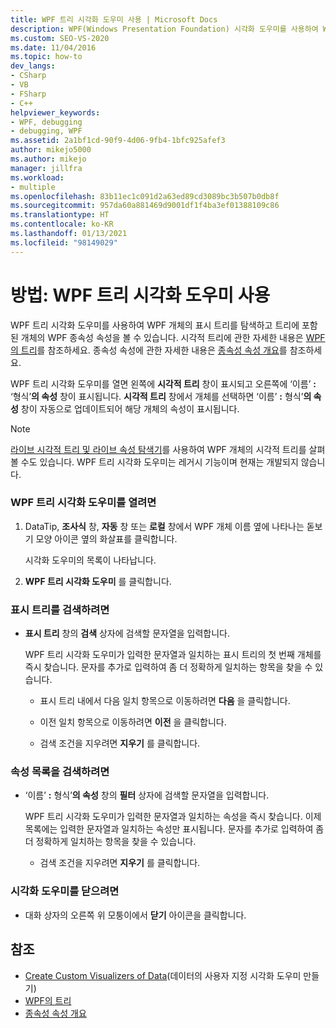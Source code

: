 ```yaml
---
title: WPF 트리 시각화 도우미 사용 | Microsoft Docs
description: WPF(Windows Presentation Foundation) 시각화 도우미를 사용하여 WPF 개체의 시각적 트리를 탐색하고 Visual Studio에서 WPF 종속성 속성을 확인합니다.
ms.custom: SEO-VS-2020
ms.date: 11/04/2016
ms.topic: how-to
dev_langs:
- CSharp
- VB
- FSharp
- C++
helpviewer_keywords:
- WPF, debugging
- debugging, WPF
ms.assetid: 2a1bf1cd-90f9-4d06-9fb4-1bfc925afef3
author: mikejo5000
ms.author: mikejo
manager: jillfra
ms.workload:
- multiple
ms.openlocfilehash: 83b11ec1c091d2a63ed89cd3089bc3b507b0db8f
ms.sourcegitcommit: 957da60a881469d9001df1f4ba3ef01388109c86
ms.translationtype: HT
ms.contentlocale: ko-KR
ms.lasthandoff: 01/13/2021
ms.locfileid: "98149029"
---
```

# <a name="how-to-use-the-wpf-tree-visualizer"></a>방법: WPF 트리 시각화 도우미 사용
WPF 트리 시각화 도우미를 사용하여 WPF 개체의 표시 트리를 탐색하고 트리에 포함된 개체의 WPF 종속성 속성을 볼 수 있습니다. 시각적 트리에 관한 자세한 내용은 [WPF의 트리](/dotnet/framework/wpf/advanced/trees-in-wpf)를 참조하세요. 종속성 속성에 관한 자세한 내용은 [종속성 속성 개요](/dotnet/framework/wpf/advanced/dependency-properties-overview)를 참조하세요.

 WPF 트리 시각화 도우미를 열면 왼쪽에 **시각적 트리** 창이 표시되고 오른쪽에 ‘이름’ **:** ‘형식’**의 속성** 창이 표시됩니다.  **시각적 트리** 창에서 개체를 선택하면 ‘이름’ **:** 형식’**의 속성** 창이 자동으로 업데이트되어 해당 개체의 속성이 표시됩니다. 

 > [!NOTE]
 > [라이브 시각적 트리 및 라이브 속성 탐색기](../xaml-tools/inspect-xaml-properties-while-debugging.md)를 사용하여 WPF 개체의 시각적 트리를 살펴볼 수도 있습니다. WPF 트리 시각화 도우미는 레거시 기능이며 현재는 개발되지 않습니다.

### <a name="to-open-the-wpf-tree-visualizer"></a>WPF 트리 시각화 도우미를 열려면

1. DataTip, **조사식** 창, **자동** 창 또는 **로컬** 창에서 WPF 개체 이름 옆에 나타나는 돋보기 모양 아이콘 옆의 화살표를 클릭합니다.

     시각화 도우미의 목록이 나타납니다.

2. **WPF 트리 시각화 도우미** 를 클릭합니다.

### <a name="to-search-the-visual-tree"></a>표시 트리를 검색하려면

- **표시 트리** 창의 **검색** 상자에 검색할 문자열을 입력합니다.

  WPF 트리 시각화 도우미가 입력한 문자열과 일치하는 표시 트리의 첫 번째 개체를 즉시 찾습니다. 문자를 추가로 입력하여 좀 더 정확하게 일치하는 항목을 찾을 수 있습니다.

  - 표시 트리 내에서 다음 일치 항목으로 이동하려면 **다음** 을 클릭합니다.

  - 이전 일치 항목으로 이동하려면 **이전** 을 클릭합니다.

  - 검색 조건을 지우려면 **지우기** 를 클릭합니다.

### <a name="to-search-the-properties-list"></a>속성 목록을 검색하려면

- ‘이름’ **:** 형식’**의 속성** 창의 **필터** 상자에 검색할 문자열을 입력합니다. 

  WPF 트리 시각화 도우미가 입력한 문자열과 일치하는 속성을 즉시 찾습니다. 이제 목록에는 입력한 문자열과 일치하는 속성만 표시됩니다. 문자를 추가로 입력하여 좀 더 정확하게 일치하는 항목을 찾을 수 있습니다.

  - 검색 조건을 지우려면 **지우기** 를 클릭합니다.

### <a name="to-close-the-visualizer"></a>시각화 도우미를 닫으려면

- 대화 상자의 오른쪽 위 모퉁이에서 **닫기** 아이콘을 클릭합니다.

## <a name="see-also"></a>참조
- [Create Custom Visualizers of Data](../debugger/create-custom-visualizers-of-data.md)(데이터의 사용자 지정 시각화 도우미 만들기)
- [WPF의 트리](/dotnet/framework/wpf/advanced/trees-in-wpf)
- [종속성 속성 개요](/dotnet/framework/wpf/advanced/dependency-properties-overview)
